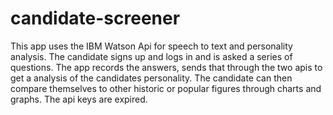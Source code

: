 # candidate-screener 
This app uses the IBM Watson Api for speech to text and personality analysis. The candidate signs up and logs in and is asked a series of questions. The app records the answers, sends that through the two apis to get a analysis of the candidates personality. The candidate can then compare themselves to other historic or popular figures through charts and graphs.
The api keys are expired.
